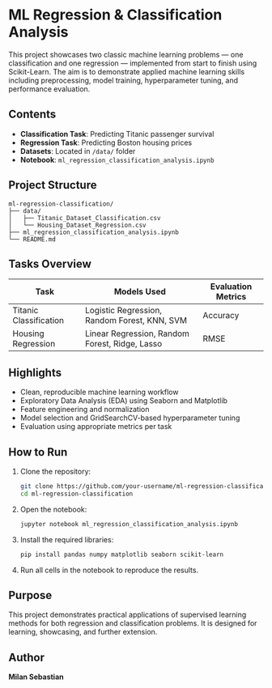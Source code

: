 # ML Regression & Classification Analysis

This project showcases two classic machine learning problems — one classification and one regression — implemented from start to finish using Scikit-Learn. The aim is to demonstrate applied machine learning skills including preprocessing, model training, hyperparameter tuning, and performance evaluation.

## Contents

- **Classification Task**: Predicting Titanic passenger survival
- **Regression Task**: Predicting Boston housing prices
- **Datasets**: Located in `/data/` folder
- **Notebook**: `ml_regression_classification_analysis.ipynb`

## Project Structure

```
ml-regression-classification/
├── data/
│   ├── Titanic_Dataset_Classification.csv
│   └── Housing_Dataset_Regression.csv
├── ml_regression_classification_analysis.ipynb
└── README.md
```

## Tasks Overview

| Task                   | Models Used                                   | Evaluation Metrics |
|------------------------|-----------------------------------------------|--------------------|
| Titanic Classification | Logistic Regression, Random Forest, KNN, SVM  | Accuracy           |
| Housing Regression     | Linear Regression, Random Forest, Ridge, Lasso| RMSE               |

## Highlights

- Clean, reproducible machine learning workflow
- Exploratory Data Analysis (EDA) using Seaborn and Matplotlib
- Feature engineering and normalization
- Model selection and GridSearchCV-based hyperparameter tuning
- Evaluation using appropriate metrics per task

## How to Run

1. Clone the repository:
   ```bash
   git clone https://github.com/your-username/ml-regression-classification.git
   cd ml-regression-classification
   ```

2. Open the notebook:
   ```bash
   jupyter notebook ml_regression_classification_analysis.ipynb
   ```

3. Install the required libraries:
   ```bash
   pip install pandas numpy matplotlib seaborn scikit-learn
   ```

4. Run all cells in the notebook to reproduce the results.

## Purpose

This project demonstrates practical applications of supervised learning methods for both regression and classification problems. It is designed for learning, showcasing, and further extension.

## Author

**Milan Sebastian**
